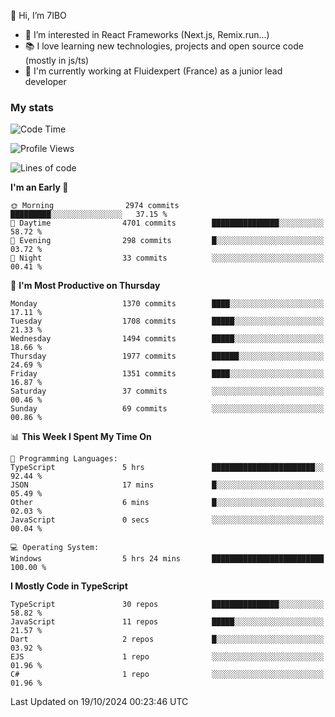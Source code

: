 👋 Hi, I’m 7IBO

- 👀 I’m interested in React Frameworks (Next.js, Remix.run...)
- 📚 I love learning new technologies, projects and open source code (mostly in js/ts)
- 💼 I'm currently working at Fluidexpert (France) as a junior lead developer

### My stats
<!--START_SECTION:waka-->
![Code Time](http://img.shields.io/badge/Code%20Time-806%20hrs%2024%20mins-blue)

![Profile Views](http://img.shields.io/badge/Profile%20Views-0-blue)

![Lines of code](https://img.shields.io/badge/From%20Hello%20World%20I%27ve%20Written-8.2%20million%20lines%20of%20code-blue)

**I'm an Early 🐤** 

```text
🌞 Morning                2974 commits        █████████░░░░░░░░░░░░░░░░   37.15 % 
🌆 Daytime                4701 commits        ███████████████░░░░░░░░░░   58.72 % 
🌃 Evening                298 commits         █░░░░░░░░░░░░░░░░░░░░░░░░   03.72 % 
🌙 Night                  33 commits          ░░░░░░░░░░░░░░░░░░░░░░░░░   00.41 % 
```
📅 **I'm Most Productive on Thursday** 

```text
Monday                   1370 commits        ████░░░░░░░░░░░░░░░░░░░░░   17.11 % 
Tuesday                  1708 commits        █████░░░░░░░░░░░░░░░░░░░░   21.33 % 
Wednesday                1494 commits        █████░░░░░░░░░░░░░░░░░░░░   18.66 % 
Thursday                 1977 commits        ██████░░░░░░░░░░░░░░░░░░░   24.69 % 
Friday                   1351 commits        ████░░░░░░░░░░░░░░░░░░░░░   16.87 % 
Saturday                 37 commits          ░░░░░░░░░░░░░░░░░░░░░░░░░   00.46 % 
Sunday                   69 commits          ░░░░░░░░░░░░░░░░░░░░░░░░░   00.86 % 
```


📊 **This Week I Spent My Time On** 

```text
💬 Programming Languages: 
TypeScript               5 hrs               ███████████████████████░░   92.44 % 
JSON                     17 mins             █░░░░░░░░░░░░░░░░░░░░░░░░   05.49 % 
Other                    6 mins              █░░░░░░░░░░░░░░░░░░░░░░░░   02.03 % 
JavaScript               0 secs              ░░░░░░░░░░░░░░░░░░░░░░░░░   00.04 % 

💻 Operating System: 
Windows                  5 hrs 24 mins       █████████████████████████   100.00 % 
```

**I Mostly Code in TypeScript** 

```text
TypeScript               30 repos            ███████████████░░░░░░░░░░   58.82 % 
JavaScript               11 repos            █████░░░░░░░░░░░░░░░░░░░░   21.57 % 
Dart                     2 repos             █░░░░░░░░░░░░░░░░░░░░░░░░   03.92 % 
EJS                      1 repo              ░░░░░░░░░░░░░░░░░░░░░░░░░   01.96 % 
C#                       1 repo              ░░░░░░░░░░░░░░░░░░░░░░░░░   01.96 % 
```




 Last Updated on 19/10/2024 00:23:46 UTC
<!--END_SECTION:waka-->

